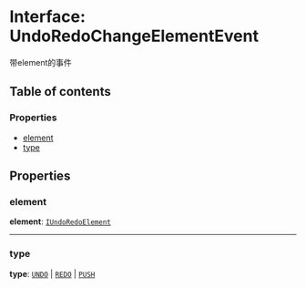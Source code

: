 # Interface: UndoRedoChangeElementEvent

带element的事件

## Table of contents

### Properties

* [element](/auto-docs/free-history-plugin/interfaces/UndoRedoChangeElementEvent.md#element)
* [type](/auto-docs/free-history-plugin/interfaces/UndoRedoChangeElementEvent.md#type)

## Properties

### element

**element**: [`IUndoRedoElement`](/auto-docs/free-history-plugin/interfaces/IUndoRedoElement.md)

***

### type

**type**: [`UNDO`](/auto-docs/free-history-plugin/enums/UndoRedoChangeType.md#undo) | [`REDO`](/auto-docs/free-history-plugin/enums/UndoRedoChangeType.md#redo) | [`PUSH`](/auto-docs/free-history-plugin/enums/UndoRedoChangeType.md#push)
